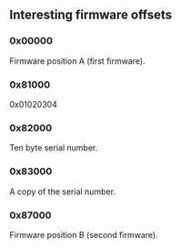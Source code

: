## Interesting firmware offsets

### 0x00000

Firmware position A (first firmware).

### 0x81000

0x01020304

### 0x82000

Ten byte serial number.

### 0x83000

A copy of the serial number.

### 0x87000

Firmware position B (second firmware).
